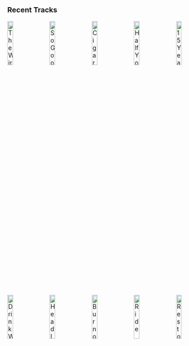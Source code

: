 ### Recent Tracks
[<img src='https://lastfm.freetls.fastly.net/i/u/300x300/433656941a78d5d94ef39ab8a7e65c5a.png' width='16%' height='16%' alt='The Wire'>](https://www.last.fm/music/haim/_/the%2bwire)&nbsp;&nbsp;&nbsp;&nbsp;[<img src='https://lastfm.freetls.fastly.net/i/u/300x300/2a96cbd8b46e442fc41c2b86b821562f.png' width='16%' height='16%' alt='So Good (feat. bülow)'>](https://www.last.fm/music/whethan/_/so%2bgood%2b%2528feat.%2bb%25c3%25bclow%2529)&nbsp;&nbsp;&nbsp;&nbsp;[<img src='https://lastfm.freetls.fastly.net/i/u/300x300/6eca8f463732669454b3010dd9f43219.jpg' width='16%' height='16%' alt='Cigarette'>](https://www.last.fm/music/julian%2blamadrid/_/cigarette)&nbsp;&nbsp;&nbsp;&nbsp;[<img src='https://lastfm.freetls.fastly.net/i/u/300x300/2c78acb3a64c5686f51e3ee6f8708a65.jpg' width='16%' height='16%' alt='Half Your Age'>](https://www.last.fm/music/joywave/_/half%2byour%2bage)&nbsp;&nbsp;&nbsp;&nbsp;[<img src='https://lastfm.freetls.fastly.net/i/u/300x300/97f43c33e99cb807854f860285345369.jpg' width='16%' height='16%' alt='15 Years'>](https://www.last.fm/music/vistas/_/15%2byears)&nbsp;&nbsp;&nbsp;&nbsp;<br>[<img src='https://lastfm.freetls.fastly.net/i/u/300x300/51e3584961414a1d9fc0538656768500.png' width='16%' height='16%' alt='Drink With Me'>](https://www.last.fm/music/aaron%2btveit/_/drink%2bwith%2bme)&nbsp;&nbsp;&nbsp;&nbsp;[<img src='https://lastfm.freetls.fastly.net/i/u/300x300/2a96cbd8b46e442fc41c2b86b821562f.png' width='16%' height='16%' alt='Head In the Clouds'>](https://www.last.fm/music/lean/_/head%2bin%2bthe%2bclouds)&nbsp;&nbsp;&nbsp;&nbsp;[<img src='https://lastfm.freetls.fastly.net/i/u/300x300/43f3e527b2dcf335f3c943bc635262f1.jpg' width='16%' height='16%' alt='Burnout'>](https://www.last.fm/music/john%2beatherly/_/burnout)&nbsp;&nbsp;&nbsp;&nbsp;[<img src='https://lastfm.freetls.fastly.net/i/u/300x300/2c55917f6745edeb05857a8818e99cc8.png' width='16%' height='16%' alt='Ride'>](https://www.last.fm/music/twenty%2bone%2bpilots/_/ride)&nbsp;&nbsp;&nbsp;&nbsp;[<img src='https://lastfm.freetls.fastly.net/i/u/300x300/2a96cbd8b46e442fc41c2b86b821562f.png' width='16%' height='16%' alt='Rest of Our Lives'>](https://www.last.fm/music/the%2blight%2bthe%2bheat/_/rest%2bof%2bour%2blives)&nbsp;&nbsp;&nbsp;&nbsp;<br>